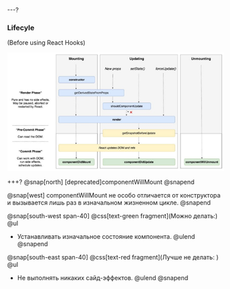---?
### Lifecyle
(Before using React Hooks)

![TIP](template/img/lifecycle.jpg)

+++?
@snap[north]
[deprecated]componentWillMount
@snapend

@snap[west]
componentWillMount не особо отличается от конструктора и вызывается лишь раз в изначальном жизненном цикле.
@snapend

@snap[south-west span-40]
@css[text-green fragment](Можно делать:)
@ul[](false)
- Устанавливать изначальное состояние компонента.
@ulend
@snapend

@snap[south-east span-40]
@css[text-red fragment](Лучше не делать: )
@ul[](false)
- Не выполнять никаких сайд-эффектов.
@ulend
@snapend
